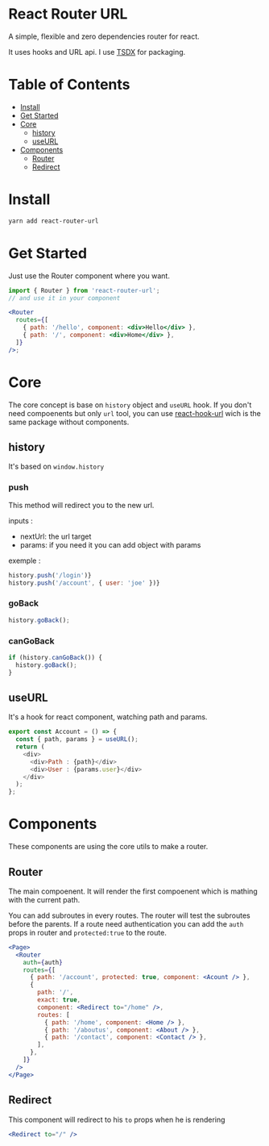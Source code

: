 # React Router URL

A simple, flexible and zero dependencies router for react.

It uses hooks and URL api.
I use [TSDX](https://tsdx.io/) for packaging.

# Table of Contents

- [Install](#install)
- [Get Started](#get-started)
- [Core](#core)
  - [history](#history)
  - [useURL](#useurl)
- [Components](#components)
  - [Router](#router)
  - [Redirect](#redirect)

# Install

```sh
yarn add react-router-url
```

# Get Started

Just use the Router component where you want.

```jsx
import { Router } from 'react-router-url';
// and use it in your component

<Router
  routes={[
    { path: '/hello', component: <div>Hello</div> },
    { path: '/', component: <div>Home</div> },
  ]}
/>;
```

# Core

The core concept is base on `history` object and `useURL` hook.
If you don't need compoenents but only `url` tool, you can use [react-hook-url](https://github.com/simonboisset/react-router-url/tree/main/react-hook-url) wich is the same package without components.

## history

It's based on `window.history`

### push

This method will redirect you to the new url.

inputs :

- nextUrl: the url target
- params: if you need it you can add object with params

exemple :

```js
history.push('/login')}
history.push('/account', { user: 'joe' })}
```

### goBack

```js
history.goBack();
```

### canGoBack

```js
if (history.canGoBack()) {
  history.goBack();
}
```

## useURL

It's a hook for react component, watching path and params.

```js
export const Account = () => {
  const { path, params } = useURL();
  return (
    <div>
      <div>Path : {path}</div>
      <div>User : {params.user}</div>
    </div>
  );
};
```

# Components

These components are using the core utils to make a router.

## Router

The main compoenent.
It will render the first compoenent which is mathing with the current path.

You can add subroutes in every routes. The router will test the subroutes before the parents.
If a route need authentication you can add the `auth` props in router and `protected:true` to the route.

```jsx
<Page>
  <Router
    auth={auth}
    routes={[
      { path: '/account', protected: true, component: <Acount /> },
      {
        path: '/',
        exact: true,
        component: <Redirect to="/home" />,
        routes: [
          { path: '/home', component: <Home /> },
          { path: '/aboutus', component: <About /> },
          { path: '/contact', component: <Contact /> },
        ],
      },
    ]}
  />
</Page>
```

## Redirect

This component will redirect to his `to` props when he is rendering

```jsx
<Redirect to="/" />
```

